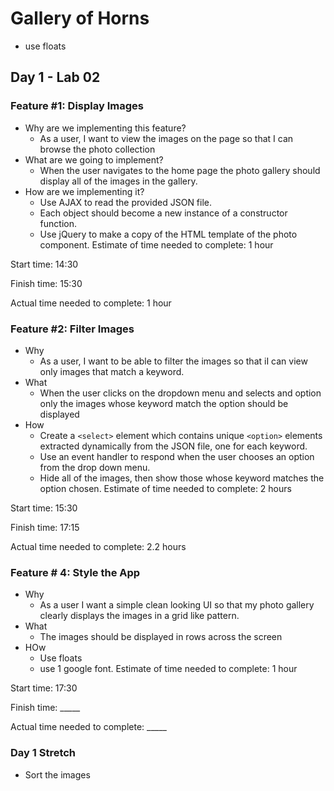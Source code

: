 # Gallery of Horns
- use floats
## Day 1 - Lab 02
### Feature #1: Display Images
- Why are we implementing this feature?
    - As a user, I want to view the images on the page so that I can browse the photo collection
- What are we going to implement?
    - When the user navigates to the home page the photo gallery should display all of the images in the gallery.
- How are we implementing it?
    - Use AJAX to read the provided JSON file.
    - Each object should become a new instance of a constructor function.
    - Use jQuery to make a copy of the HTML template of the photo component. 
Estimate of time needed to complete: 1 hour

Start time: 14:30

Finish time: 15:30

Actual time needed to complete: 1 hour
### Feature #2: Filter Images
- Why
    - As a user, I want to be able to filter the images so that iI can view only images that match a keyword.
- What
    - When the user clicks on the dropdown menu and selects and option only the images whose keyword match the option should be displayed
- How
    - Create a `<select>` element which contains unique `<option>` elements extracted dynamically from the JSON file, one for each keyword.
    - Use an event handler to respond when the user chooses an option from the drop down menu.
    - Hide all of the images, then show those whose keyword matches the option chosen.
Estimate of time needed to complete: 2 hours

Start time: 15:30

Finish time: 17:15

Actual time needed to complete: 2.2 hours
### Feature # 4: Style the App
- Why
    - As a user I want a simple clean looking UI so that my photo gallery clearly displays the images in a grid like pattern.
- What  
    - The images should be displayed in rows across the screen
- HOw
    - Use floats
    - use 1 google font.
Estimate of time needed to complete: 1 hour

Start time: 17:30

Finish time: _____

Actual time needed to complete: _____
### Day 1 Stretch
- Sort the images